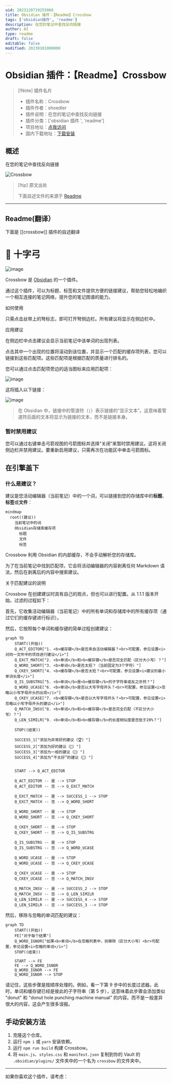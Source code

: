 ```yaml
---
uid: 2023120719255066
title: Obsidian 插件：【Readme】Crossbow
tags: ['obsidian插件', 'readme']
description: 在您的笔记中查找反向链接
author: AI
type: readme
draft: false
editable: false
modified: 20230101000000
---
```


# Obsidian 插件：【Readme】Crossbow

> [!Note] 插件名片
> - 插件名称：Crossbow
> - 插件作者：shoedler
> - 插件说明：在您的笔记中查找反向链接
> - 插件分类：['obsidian 插件 ', 'readme']
> - 项目地址：[点我访问](https://github.com/shoedler/crossbow)
> - 国内下载地址：[下载安装](https://pkmer.cn/products/plugin/pluginMarket/?crossbow)

## 概述

在您的笔记中查找反向链接

![Crossbow](https://cdn.pkmer.cn/covers/crossbow.png!pkmer)

> [!tip] 原文出处
>
>下面自述文件的来源于 [Readme](https://ghproxy.net/https://raw.githubusercontent.com/shoedler/crossbow/master/README.md)
>

---

## Readme(翻译）

下面是 [[crossbow]] 插件的自述翻译

# 🏹 十字弓

![image](https://cdn.pkmer.cn/covers/crossbow_1_0.png!pkmer)

Crossbow 是 [Obsidian](https://obsidian.md) 的一个插件。

通过这个插件，可以为标题、标签和文件提供方便的链接建议，帮助您轻松地编织一个相互连接的笔记网络，提升您的笔记图谱的能力。

如何使用

只需点击丝带上的弩标志，即可打开弩侧边栏。所有建议将显示在侧边栏中。

应用建议

在侧边栏中点击建议会显示当前笔记中该单词的出现列表。

点击其中一个出现的位置将滚动到该位置，并显示一个匹配的缓存项列表，您可以链接到这些匹配项。这些匹配项是根据匹配的质量进行排名的。

您可以通过点击匹配项旁边的适当图标来应用匹配项：

![image](https://cdn.pkmer.cn/covers/crossbow_1_1.png!pkmer)

这将插入以下链接：

![image](https://cdn.pkmer.cn/covers/crossbow_1_2.png!pkmer)

> 在 Obsidian 中，链接中的管道符（`|`）表示链接的“显示文本”。这意味着管道符后面的文本将显示为链接的文本，而不是链接本身。

### 暂时禁用建议

您可以通过右键单击弓箭视图的弓箭图标并选择“关闭”来暂时禁用建议。这将关闭侧边栏并禁用建议。要重新启用建议，只需再次在功能区中单击弓箭图标。

## 在引擎盖下

### 什么是建议？

建议是您活动编辑器（当前笔记）中的一个词，可以链接到您的存储库中的**标题**、**标签**或**文件**：

```mermaid
mindmap
  root((建议))
    当前笔记中的词
    Obsidian存储库缓存项
      标题
      文件
      标签
```

Crossbow 利用 Obsidian 的内部缓存，不会手动解析您的存储库。

为了在当前笔记中找到匹配项，它会将活动编辑器的内容剥离任何 Markdown 语法，然后在剥离后的内容中搜索建议。

关于匹配建议的说明

Crossbow 在创建建议时具有自己的观点，但也可以进行配置。从 1.1.1 版本开始，过滤的过程如下：

首先，它收集活动编辑器（当前笔记）中的所有单词和存储库中的所有缓存项（通过它们的缓存键进行标识）。

然后，它按照每个单词和缓存键的简单过程创建建议：

```mermaid
graph TD
    START((开始))
    Q_ACT_EDITOR["1. <b>缓存键</b>是否来自活动编辑器？<br>可配置，参见设置<i>对同一文件中的项目进行建议</i>"]
    Q_EXCT_MATCH["2. <b>单词</b>和<b>缓存键</b>是否完全匹配（区分大小写）？"]
    Q_WORD_SHORT["3. <b>单词</b>是否太短？（当前固定为3个字符）"]
    Q_CKEY_SHORT["4. <b>缓存键</b>是否太短？<br>可配置，参见设置<i>建议的最小单词长度</i>"]
    Q_IS_SUBSTRG["5. <b>单词</b>是<b>缓存键</b>的子字符串或反之亦然？"]
    Q_WORD_UCASE["6. <b>单词</b>是否以大写字母开头？<br>可配置，参见设置<i>忽略以小写字母开头的出现</i>"]
    Q_CKEY_UCASE["7. <b>缓存键</b>是否以大写字母开头？<br>可配置，参见设置<i>忽略以小写字母开头的建议</i>"]
    Q_MATCH_INSV["8. <b>单词</b>和<b>缓存键</b>是否完全匹配（不区分大小写）？"]
    Q_LEN_SIMILR["9. <b>单词</b>和<b>缓存键</b>的长度相似度是否低于20%？"]

    STOP((结束))

    SUCCESS_1["添加为非常好的建议（🏆）"]
    SUCCESS_2["添加为好的建议（🥇）"]
    SUCCESS_3["添加为一般的建议（🥈）"]
    SUCCESS_4["添加为“不太好”的建议（🥉）"]


    START --> Q_ACT_EDITOR

    Q_ACT_EDITOR -- 是 --> STOP
    Q_ACT_EDITOR -- 否 --> Q_EXCT_MATCH

    Q_EXCT_MATCH -- 是 --> SUCCESS_1 --> STOP
    Q_EXCT_MATCH -- 否 --> Q_WORD_SHORT

    Q_WORD_SHORT -- 是 --> STOP
    Q_WORD_SHORT -- 否 --> Q_CKEY_SHORT

    Q_CKEY_SHORT -- 是 --> STOP
    Q_CKEY_SHORT -- 否 --> Q_IS_SUBSTRG

    Q_IS_SUBSTRG -- 是 --> STOP
    Q_IS_SUBSTRG -- 否 --> Q_WORD_UCASE

    Q_WORD_UCASE -- 是 --> STOP
    Q_WORD_UCASE -- 否 --> Q_CKEY_UCASE

    Q_CKEY_UCASE -- 是 --> STOP
    Q_CKEY_UCASE -- 否 --> Q_MATCH_INSV

    Q_MATCH_INSV -- 是 --> SUCCESS_2 --> STOP
    Q_MATCH_INSV -- 否 --> Q_LEN_SIMILR
    Q_LEN_SIMILR -- 是 --> SUCCESS_4 --> STOP
    Q_LEN_SIMILR -- 否 --> SUCCESS_3 --> STOP
```

然后，移除与忽略的单词匹配的建议：

```mermaid
graph TD
    START((开始))
    FE["对于每个结果"]
    Q_WORD_IGNOR["如果<b>单词</b>在忽略列表中，则移除（区分大小写）<br>可配置，参见设置<i>忽略的单词</i>"]
    STOP((结束))

    START --> FE
    FE --> Q_WORD_IGNOR
    Q_WORD_IGNOR --> FE
    Q_WORD_IGNOR --> STOP
```

请记住，这些步骤是按顺序处理的。例如，看一下第 9 步中的长度过滤器。此时，单词和缓存键已经是彼此的子字符串（第 5 步），这意味着此步骤会添加类似 "donut" 和 "donut hole punching machine manual" 的内容。而不是一般差异很大的内容，这会产生很多误报。

## 手动安装方法

1. 克隆这个仓库。
2. 运行 `npm i` 或 `yarn` 安装依赖。
3. 运行 `npm run build` 构建 Crossbow。
4. 将 `main.js`、`styles.css` 和 `manifest.json` 复制到你的 Vault 的 `.obsidian/plugins/` 文件夹中的一个名为 `crossbow` 的文件夹中。

<hr/>
如果你喜欢这个插件，请考虑：
<br/>
<br/>




